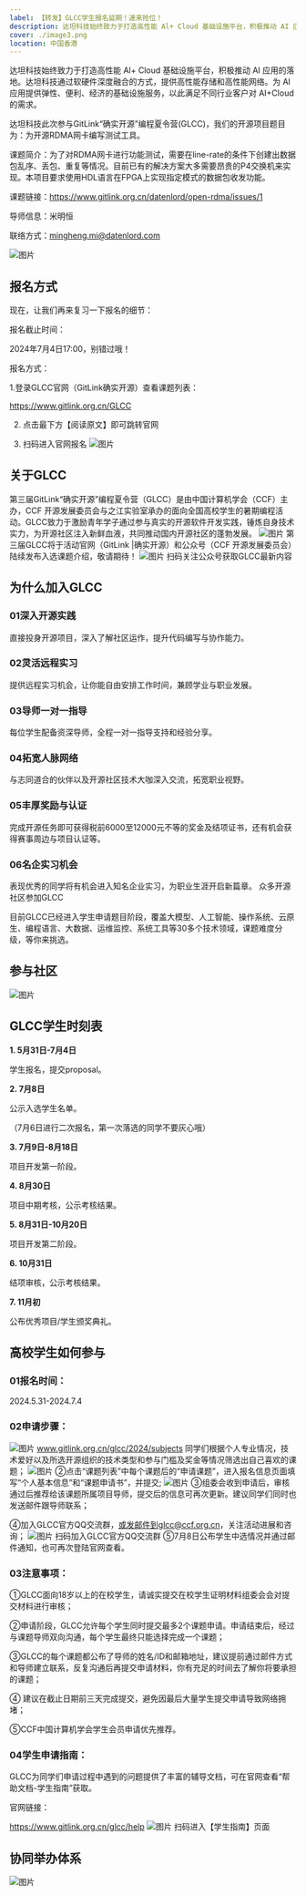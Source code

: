 ```yaml
---
label: 【转发】GLCC学生报名延期！速来抢位！
description: 达坦科技始终致力于打造高性能 Al+ Cloud 基础设施平台，积极推动 AI 应用的落地。达坦科技通过软硬件深度融合的方式，提供高性能存储和高性能网络。为 AI 应用提供弹性、便利、经济的基础设施服务，以此满足不同行业客户对 AI+Cloud 的需求。达坦科技此次参与GitLink“确实开源”编程夏令营(GLCC)，我们的开源项目题目为：为开源RDMA网卡编写测试工具。课题简介：为了对RDMA网卡进行功能测试，需要在line-rate的条件下创建出数据包乱序、丢包、重复等情况。目前已有的解决方案大多需要昂贵的P4交换机来实现。本项目要求使用HDL语言在FPGA上实现指定模式的数据包收发功能。课题链接：https://www.gitlink.org.cn/datenlord/open-rdma/issues/1导师信息：米明恒联络方式：mingheng.mi@datenlord.com
cover: ./image3.png
location: 中国香港
---
```

达坦科技始终致力于打造高性能 Al+ Cloud 基础设施平台，积极推动 AI 应用的落地。达坦科技通过软硬件深度融合的方式，提供高性能存储和高性能网络。为 AI 应用提供弹性、便利、经济的基础设施服务，以此满足不同行业客户对 AI+Cloud 的需求。


达坦科技此次参与GitLink“确实开源”编程夏令营(GLCC)，我们的开源项目题目为：为开源RDMA网卡编写测试工具。



课题简介：为了对RDMA网卡进行功能测试，需要在line-rate的条件下创建出数据包乱序、丢包、重复等情况。目前已有的解决方案大多需要昂贵的P4交换机来实现。本项目要求使用HDL语言在FPGA上实现指定模式的数据包收发功能。



课题链接：https://www.gitlink.org.cn/datenlord/open-rdma/issues/1

导师信息：米明恒

联络方式：mingheng.mi@datenlord.com


![图片](./image1.png)
## 报名方式
现在，让我们再来复习一下报名的细节：



报名截止时间：

2024年7月4日17:00，别错过哦！



报名方式：

1.登录GLCC官网（GitLink确实开源）查看课题列表：  

https://www.gitlink.org.cn/GLCC

2. 点击最下方【阅读原文】即可跳转官网

3. 扫码进入官网报名
![图片](./image2.png)

## 关于GLCC
第三届GitLink“确实开源”编程夏令营（GLCC）是由中国计算机学会（CCF）主办，CCF 开源发展委员会与之江实验室承办的面向全国高校学生的暑期编程活动。GLCC致力于激励青年学子通过参与真实的开源软件开发实践，锤炼自身技术实力，为开源社区注入新鲜血液，共同推动国内开源社区的蓬勃发展。
![图片](./image3.png)
第三届GLCC将于活动官网（GitLink |确实开源）和公众号（CCF 开源发展委员会）陆续发布入选课题介绍，敬请期待！
![图片](./image4.png)
扫码关注公众号获取GLCC最新内容

## 为什么加入GLCC

### 01深入开源实践

直接投身开源项目，深入了解社区运作，提升代码编写与协作能力。

### 02灵活远程实习

提供远程实习机会，让你能自由安排工作时间，兼顾学业与职业发展。

### 03导师一对一指导

每位学生配备资深导师，全程一对一指导支持和经验分享。

### 04拓宽人脉网络

与志同道合的伙伴以及开源社区技术大咖深入交流，拓宽职业视野。

### 05丰厚奖励与认证

完成开源任务即可获得税前6000至12000元不等的奖金及结项证书，还有机会获得赛事周边与项目认证等。

### 06名企实习机会

表现优秀的同学将有机会进入知名企业实习，为职业生涯开启新篇章。
众多开源社区参加GLCC

目前GLCC已经进入学生申请题目阶段，覆盖大模型、人工智能、操作系统、云原生、编程语言、大数据、运维监控、系统工具等30多个技术领域，课题难度分级，等你来挑选。
## 参与社区
![图片](./image5.png)

## GLCC学生时刻表
**1. 5月31日-7月4日**

学生报名，提交proposal。

**2. 7月8日**

公示入选学生名单。

（7月6日进行二次报名，第一次落选的同学不要灰心哦）

**3.  7月9日-8月18日**

 项目开发第一阶段。

**4. 8月30日**

项目中期考核，公示考核结果。

**5.  8月31日-10月20日**

项目开发第二阶段。

**6.  10月31日**

结项审核，公示考核结果。

**7.  11月初**

公布优秀项目/学生颁奖典礼。

## 高校学生如何参与
### 01报名时间：

2024.5.31-2024.7.4
### 02申请步骤：
![图片](./image6.png)
www.gitlink.org.cn/glcc/2024/subjects
同学们根据个人专业情况，技术爱好以及所选开源组织的技术类型和参与门槛及奖金等情况筛选出自己喜欢的课题；
![图片](./image7.png)
②点击“课题列表”中每个课题后的“申请课题”，进入报名信息页面填写“个人基本信息”和“课题申请书”，并提交;
![图片](./image8.png)
③组委会收到申请后，审核通过后推荐给该课题所属项目导师，提交后的信息可再次更新。建议同学们同时也发送邮件跟导师联系；



④加入GLCC官方QQ交流群，或发邮件到glcc@ccf.org.cn，关注活动进展和咨询；
![图片](./image9.png)
扫码加入GLCC官方QQ交流群
⑤7月8日公布学生中选情况并通过邮件通知，也可再次登陆官网查看。



### 03注意事项：

①GLCC面向18岁以上的在校学生，请诚实提交在校学生证明材料组委会会对提交材料进行审核；



②申请阶段，GLCC允许每个学生同时提交最多2个课题申请。申请结束后，经过与课题导师双向沟通，每个学生最终只能选择完成一个课题；



③GLCC的每个课题都公布了导师的姓名/ID和邮箱地址，建议提前通过邮件方式和导师建立联系，反复沟通后再提交申请材料，你有充足的时间去了解你将要承担的课题；



④ 建议在截止日期前三天完成提交，避免因最后大量学生提交申请导致网络拥堵；



⑤CCF中国计算机学会学生会员申请优先推荐。



### 04学生申请指南：

GLCC为同学们申请过程中遇到的问题提供了丰富的辅导文档，可在官网查看“帮助文档-学生指南”获取。

官网链接：

https://www.gitlink.org.cn/glcc/help
![图片](./image10.png)
扫码进入【学生指南】页面
## 协同举办体系
![图片](./image.png)